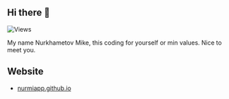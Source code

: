 ## Hi there 👋
![Views](https://komarev.com/ghpvc/?username=NurMiApp&label=Views&base=1338&color=green)
<!--
**NurMiApp/NurMiApp** is a ✨ _special_ ✨ repository because its `README.md` (this file) appears on your GitHub profile.

Here are some ideas to get you started:

- 🔭 I’m currently working on ...
- 🌱 I’m currently learning ...
- 👯 I’m looking to collaborate on ...
- 🤔 I’m looking for help with ...
- 💬 Ask me about ...
- 📫 How to reach me: ...
- 😄 Pronouns: ...
- ⚡ Fun fact: ...
-->

My name Nurkhametov Mike, this coding for yourself or min values. Nice to meet you.
## Website
* [nurmiapp.github.io](nurmiapp.github.io)
